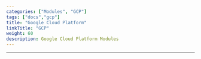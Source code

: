 ```yaml
---
categories: ["Modules", "GCP"]
tags: ["docs","gcp"] 
title: "Google Cloud Platform"
linkTitle: "GCP"
weight: 60
description: Google Cloud Platform Modules
---
```

<hr>
